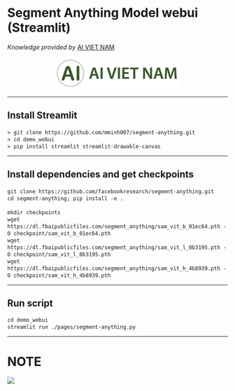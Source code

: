 # Segment Anything Model webui (Streamlit)
*Knowledge provided by* [AI VIET NAM](https://aivietnam.edu.vn/) 

<div align = "center"><img src="./images/logo.png"></div>

____________________
## Install Streamlit
```
> git clone https://github.com/mminh007/segment-anything.git
> cd demo_webui
> pip install streamlit streamlit-drawable-canvas
```
_________________________________
## Install dependencies and get checkpoints
```
git clone https://github.com/facebookresearch/segment-anything.git
cd segment-anything; pip install -e .

mkdir checkpoints
wget https://dl.fbaipublicfiles.com/segment_anything/sam_vit_b_01ec64.pth -O checkpoint/sam_vit_b_01ec64.pth
wget https://dl.fbaipublicfiles.com/segment_anything/sam_vit_l_0b3195.pth -O checkpoint/sam_vit_l_0b3195.pth
wget https://dl.fbaipublicfiles.com/segment_anything/sam_vit_h_4b8939.pth -O checkpoint/sam_vit_h_4b8939.pth
```

__________________________
## Run script
```
cd demo_webui
streamlit run ./pages/segment-anything.py
```
__________________________
# NOTE

<img src = "./images/seg (2).png">